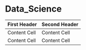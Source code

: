# Data_Science
| First Header  | Second Header |
| ------------- | ------------- |
| Content Cell  | Content Cell  |
| Content Cell  | Content Cell  |
